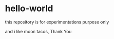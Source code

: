# hello-world
this repository is for experimentations purpose only


and i like moon tacos, Thank You
